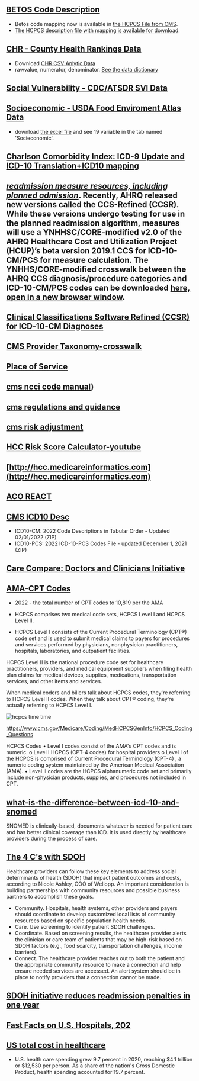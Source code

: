 ## [BETOS Code Description ](https://resdac.org/sites/datadocumentation.resdac.org/files/BETOS%20Table.txt)  
- Betos code mapping now is available in [the HCPCS File from CMS](https://www.cms.gov/Medicare/Coding/HCPCSReleaseCodeSets/HCPCS-Quarterly-Update).  
- [The HCPCS description file with mapping is available for download](https://www.cms.gov/files/zip/july-2022-alpha-numeric-hcpcs-file.zip).

## [CHR - County Health Rankings Data](https://www.countyhealthrankings.org/explore-health-rankings/rankings-data-documentation)  
- Download [CHR CSV Anlytic Data](https://www.countyhealthrankings.org/sites/default/files/media/document/analytic_data2022.csv)   
- rawvalue, numerator, denominator. [See the data dictionary](https://www.countyhealthrankings.org/sites/default/files/media/document/DataDictionary_2022.xlsx)

## [Social Vulnerability - CDC/ATSDR SVI Data](https://www.atsdr.cdc.gov/placeandhealth/svi/data_documentation_download.html)

## [Socioeconomic - USDA Food Enviroment Atlas Data](https://www.ers.usda.gov/data-products/food-environment-atlas/data-access-and-documentation-downloads/)

- download [the excel file](https://www.ers.usda.gov/webdocs/DataFiles/80526/FoodEnvironmentAtlas.xls?v=6889) and see 19 variable in the tab named 'Socieconomic'. 

## [Charlson Comorbidity Index: ICD-9 Update and ICD-10 Translation+ICD10 mapping](https://www.ncbi.nlm.nih.gov/pmc/articles/PMC6684052/)

## *[readmission measure resources, including planned admission](https://qualitynet.cms.gov/inpatient/measures/readmission/resources)*. Recently, AHRQ released new versions called the CCS-Refined (CCSR). While these versions undergo testing for use in the planned readmission algorithm, measures will use a YNHHSC/CORE-modified v2.0 of the AHRQ Healthcare Cost and Utilization Project (HCUP)’s beta version 2019.1 CCS for ICD-10-CM/PCS for measure calculation. The YNHHS/CORE-modified crosswalk between the AHRQ CCS diagnosis/procedure categories and ICD-10-CM/PCS codes can be downloaded [here, open in a new browser window](https://qualitynet.cms.gov/files/627d0572b1ccb90016b538fd?filename=YaleMod_CCS_PCS_CM_Map_v2022.xlsx).

## [Clinical Classifications Software Refined (CCSR) for ICD-10-CM Diagnoses](https://www.hcup-us.ahrq.gov/toolssoftware/ccsr/dxccsr.jsp#download)

## [CMS Provider Taxonomy-crosswalk](https://data.cms.gov/provider-characteristics/medicare-provider-supplier-enrollment/medicare-provider-and-supplier-taxonomy-crosswalk)

## [Place of Service](https://www.cms.gov/Medicare/Coding/place-of-service-codes/Place_of_Service_Code_Set)

## [cms ncci code manual](https://www.cms.gov/medicare/national-correct-coding-initiative-edits/ncci-policy-manual-medicare)) 

## [cms regulations and guidance](https://www.cms.gov/regulations-and-guidance/regulations-and-guidance)

## [cms risk adjustment](https://csscoperations.com/internet/csscw3.nsf/RiskAdjustmentMethodologyTranscript.pdf)

## [HCC Risk Score Calculator-youtube](https://youtu.be/cKsm5jOsPjk)

## [http://hcc.medicareinformatics.com](http://hcc.medicareinformatics.com)

## [ACO REACT](https://innovation.cms.gov/innovation-models/aco-reach)   

## [CMS ICD10 Desc](https://www.cms.gov/Medicare/Coding/ICD10)
- ICD10-CM: 2022 Code Descriptions in Tabular Order - Updated 02/01/2022 (ZIP)
- ICD10-PCS: 2022 ICD-10-PCS Codes File - updated December 1, 2021 (ZIP)

## [Care Compare: Doctors and Clinicians Initiative](https://www.cms.gov/Medicare/Quality-Initiatives-Patient-Assessment-Instruments/Care-Compare-DAC-Initiative)

## [AMA-CPT Codes](https://www.ama-assn.org/press-center/press-releases/ama-releases-2022-cpt-code-set)  
- 2022 - the total number of CPT codes to 10,819 per the AMA

- HCPCS comprises two medical code sets, HCPCS Level I and HCPCS Level II.

- HCPCS Level I consists of the Current Procedural Terminology (CPT®) code set and is used to submit medical claims to payers for procedures and services performed by physicians, nonphysician practitioners, hospitals, laboratories, and outpatient facilities.

HCPCS Level II is the national procedure code set for healthcare practitioners, providers, and medical equipment suppliers when filing health plan claims for medical devices, supplies, medications, transportation services, and other items and services.

When medical coders and billers talk about HCPCS codes, they're referring to HCPCS Level II codes. When they talk about CPT® coding, they’re actually referring to HCPCS Level I.

![hcpcs time time](https://cache.aapc.com/cache/webp/hcpcs-timeline-v1.webp)

https://www.cms.gov/Medicare/Coding/MedHCPCSGenInfo/HCPCS_Coding_Questions

HCPCS Codes
•	Level I codes consist of the AMA's CPT codes and is numeric.
  o	Level I HCPCS (CPT-4 codes) for hospital providers
  o	Level I of the HCPCS is comprised of Current Procedural Terminology (CPT-4) , a numeric coding system maintained by the American Medical Association (AMA).
•	Level II codes are the HCPCS alphanumeric code set and primarily include non-physician products, supplies, and procedures not included in CPT.


## [what-is-the-difference-between-icd-10-and-snomed](https://medicalsciences.stackexchange.com/questions/20558/what-is-the-difference-between-icd-10-and-snomed)

SNOMED is clinically-based, documents whatever is needed for patient care and has better clinical coverage than ICD. It is used directly by healthcare providers during the process of care.

## [The 4 C's with SDOH ](https://www.hfma.org/topics/finance-and-business-strategy/article/the-4-cs-of-social-determinants-of-health.html)
Healthcare providers can follow these key elements to address social determinants of health (SDOH) that impact patient outcomes and costs, according to Nicole Ashley, COO of Wellopp. An important consideration is building partnerships with community resources and possible business partners to accomplish these goals.

- Community. Hospitals, health systems, other providers and payers should coordinate to develop customized local lists of community resources based on specific population health needs.  
- Care. Use screening to identify patient SDOH challenges.  
- Coordinate. Based on screening results, the healthcare provider alerts the clinician or care team of patients that may be high-risk based on SDOH factors (e.g., food scarcity, transportation challenges, income barriers).  
- Connect. The healthcare provider reaches out to both the patient and the appropriate community resource to make a connection and help ensure needed services are accessed. An alert system should be in place to notify providers that a connection cannot be made.

## [SDOH initiative reduces readmission penalties in one year](https://www.hfma.org/topics/finance-and-business-strategy/article/sdoh-initiative-reduces-readmission-penalties-in-one-year.html)

## [Fast Facts on U.S. Hospitals, 202](https://www.aha.org/statistics/fast-facts-us-hospitals)

## [US total cost in healthcare](https://www.cms.gov/Research-Statistics-Data-and-Systems/Statistics-Trends-and-Reports/NationalHealthExpendData/NationalHealthAccountsHistorical)

- U.S. health care spending grew 9.7 percent in 2020, reaching $4.1 trillion or $12,530 per person.  As a share of the nation's Gross Domestic Product, health spending accounted for 19.7 percent.


